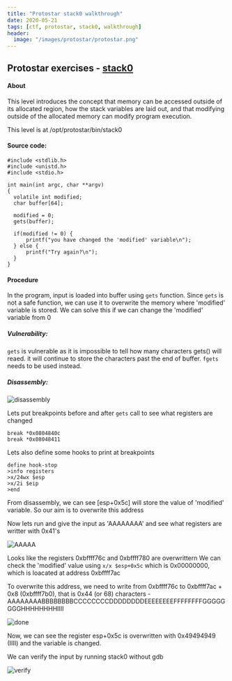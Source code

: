 ```yaml
---
title: "Protostar stack0 walkthrough"
date: 2020-05-21
tags: [ctf, protostar, stack0, walkthrough]
header:
  image: "/images/protostar/protostar.png"
---
```


## Protostar exercises - [stack0](https://exploit-exercises.lains.space/protostar/stack0/)

#### About
This level introduces the concept that memory can be accessed outside of its allocated region, how the stack variables are laid out, and that modifying outside of the allocated memory can modify program execution.

This level is at /opt/protostar/bin/stack0

#### Source code:
```
#include <stdlib.h>
#include <unistd.h>
#include <stdio.h>

int main(int argc, char **argv)
{
  volatile int modified;
  char buffer[64];

  modified = 0;
  gets(buffer);

  if(modified != 0) {
      printf("you have changed the 'modified' variable\n");
  } else {
      printf("Try again?\n");
  }
}
```

#### Procedure

In the program, input is loaded into buffer using `gets` function. Since `gets` is not a safe function, we can use it to overwrite the memory where 'modified' variable is stored.
We can solve this if we can change the 'modified' variable from 0

##### Vulnerability:

`gets` is vulnerable as it is impossible to tell how many characters gets() will reaed. it will continue to store the characters past the end of buffer.
`fgets` needs to be used instead.

##### Disassembly:

![disassembly]({{site.url}}{{site.baseurl}}/images/protostar/stack0/disassembly.png)

Lets put breakpoints before and after `gets` call to see what registers are changed
```
break *0x0804840c
break *0x08048411
```
Lets also define some hooks to print at breakpoints
```
define hook-stop
>info registers
>x/24wx $esp
>x/2i $eip
>end
```
From disassembly, we can see [esp+0x5c] will store the value of 'modified' variable. So our aim is to overwrite this address

Now lets run and give the input as 'AAAAAAAA' and see what registers are writter with 0x41's

![AAAAA]({{site.url}}{{site.baseurl}}/images/protostar/stack0/AAAAA.png)

Looks like the registers 0xbffff76c and 0xbffff780 are overwrittern
We can check the 'modified' value using `x/x $esp+0x5c` which is 0x00000000, which is loacated at address 0xbffff7ac

To overwrite this address, we need to write from 0xbffff76c to 0xbffff7ac + 0x8 (0xbffff7b0), that is 0x44 (or 68) characters - AAAAAAAABBBBBBBBCCCCCCCCDDDDDDDDEEEEEEEEFFFFFFFFGGGGGGGGHHHHHHHHIIII

![done]({{site.url}}{{site.baseurl}}/images/protostar/stack0/done.png)

Now, we can see the register esp+0x5c is overwritten with 0x49494949 (IIII) and the variable is changed.

We can verify the input by running stack0 without gdb

![verify]({{site.url}}{{site.baseurl}}/images/protostar/stack0/verify.png)
